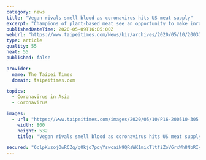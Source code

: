 ```yaml
---
category: news
title: "Vegan rivals smell blood as coronavirus hits US meat supply"
excerpt: "Champions of plant-based meat see an opportunity to make inroads with American shoppers in the wake of COVID-19 outbreaks at US slaughterhouses that have pressured meat supply. Prices of conventional protein have surged in the past several weeks following the temporary closure of at least 18 meat processing plants in the US at a time of already elevated demand due to panic buying and pantry loading."
publishedDateTime: 2020-05-09T16:05:00Z
webUrl: "https://www.taipeitimes.com/News/biz/archives/2020/05/10/2003736111"
type: article
quality: 55
heat: 55
published: false

provider:
  name: The Taipei Times
  domain: taipeitimes.com

topics:
  - Coronavirus in Asia
  - Coronavirus

images:
  - url: "https://www.taipeitimes.com/images/2020/05/10/P16-200510-305.jpg"
    width: 800
    height: 532
    title: "Vegan rivals smell blood as coronavirus hits US meat supply"

secured: "6clpKuzojOwRCZg/g0kjo7pcyYswcaiN9QRsWK1mixTltfiZoV6rxWh8NbRIyWD6/EdM0fl19FcReYIF4rTm5rZYwOJ6A8YtDOepk+ZaBGmCt2SDnSVcz19sPsCpn2JAPgZpF8XYQ9iybG7rLOGIs+H+e783wKjfY4JZIjn9eaRIiaY5meVsicbNQwJiAcVkpnG6HUeg8aEJ9A579k8DoavrDGo+bafRyzzZkGZstslmV+joNEtNTSHx16Tel/dQld8WwJEfAgxAf5xz7VXJ8uwh1YwWXImXFKOrzFbOPfhkkYKsM2L0tHP76IkTMRoQ;+uSPka4gXcNIhCI50KK/Jw=="
---
```


